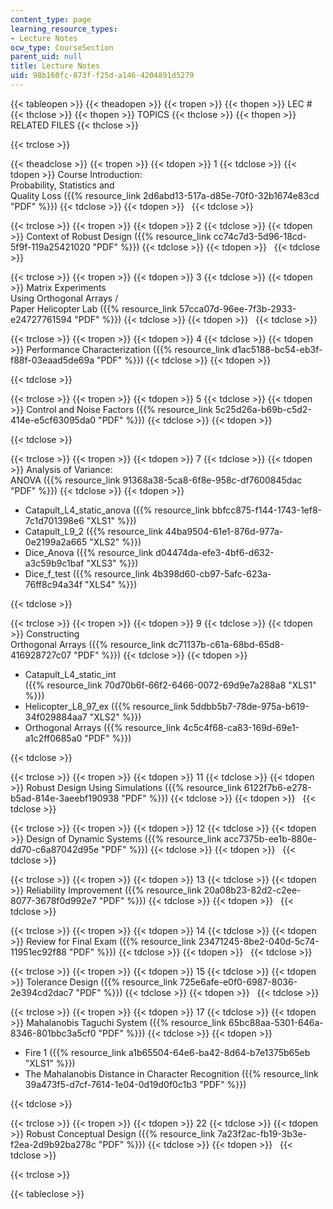 ```yaml
---
content_type: page
learning_resource_types:
- Lecture Notes
ocw_type: CourseSection
parent_uid: null
title: Lecture Notes
uid: 98b160fc-873f-f25d-a146-4204891d5279
---
```


{{< tableopen >}}
{{< theadopen >}}
{{< tropen >}}
{{< thopen >}}
LEC #
{{< thclose >}}
{{< thopen >}}
TOPICS
{{< thclose >}}
{{< thopen >}}
RELATED FILES
{{< thclose >}}

{{< trclose >}}

{{< theadclose >}}
{{< tropen >}}
{{< tdopen >}}
1
{{< tdclose >}}
{{< tdopen >}}
Course Introduction:  
Probability, Statistics and  
Quality Loss ({{% resource_link 2d6abd13-517a-d85e-70f0-32b1674e83cd "PDF" %}})
{{< tdclose >}}
{{< tdopen >}}
 
{{< tdclose >}}

{{< trclose >}}
{{< tropen >}}
{{< tdopen >}}
2
{{< tdclose >}}
{{< tdopen >}}
Context of Robust Design ({{% resource_link cc74c7d3-5d96-18cd-5f9f-119a25421020 "PDF" %}})
{{< tdclose >}}
{{< tdopen >}}
 
{{< tdclose >}}

{{< trclose >}}
{{< tropen >}}
{{< tdopen >}}
3
{{< tdclose >}}
{{< tdopen >}}
Matrix Experiments  
Using Orthogonal Arrays /  
Paper Helicopter Lab ({{% resource_link 57cca07d-96ee-7f3b-2933-e24727761594 "PDF" %}})
{{< tdclose >}}
{{< tdopen >}}
 
{{< tdclose >}}

{{< trclose >}}
{{< tropen >}}
{{< tdopen >}}
4
{{< tdclose >}}
{{< tdopen >}}
Performance Characterization ({{% resource_link d1ac5188-bc54-eb3f-f88f-03eaad5de69a "PDF" %}})
{{< tdclose >}}
{{< tdopen >}}



{{< tdclose >}}

{{< trclose >}}
{{< tropen >}}
{{< tdopen >}}
5
{{< tdclose >}}
{{< tdopen >}}
Control and Noise Factors ({{% resource_link 5c25d26a-b69b-c5d2-414e-e5cf63095da0 "PDF" %}})
{{< tdclose >}}
{{< tdopen >}}



{{< tdclose >}}

{{< trclose >}}
{{< tropen >}}
{{< tdopen >}}
7
{{< tdclose >}}
{{< tdopen >}}
Analysis of Variance:  
ANOVA ({{% resource_link 91368a38-5ca8-6f8e-958c-df7600845dac "PDF" %}})
{{< tdclose >}}
{{< tdopen >}}


*   Catapult\_L4\_static\_anova ({{% resource_link bbfcc875-f144-1743-1ef8-7c1d701398e6 "XLS1" %}})
*   Catapult\_L9\_2 ({{% resource_link 44ba9504-61e1-876d-977a-0e2199a2a665 "XLS2" %}})
*   Dice\_Anova ({{% resource_link d04474da-efe3-4bf6-d632-a3c59b9c1baf "XLS3" %}})
*   Dice\_f\_test ({{% resource_link 4b398d60-cb97-5afc-623a-76ff8c94a34f "XLS4" %}})


{{< tdclose >}}

{{< trclose >}}
{{< tropen >}}
{{< tdopen >}}
9
{{< tdclose >}}
{{< tdopen >}}
Constructing  
Orthogonal Arrays ({{% resource_link dc71137b-c61a-68bd-65d8-416928727c07 "PDF" %}})
{{< tdclose >}}
{{< tdopen >}}


*   Catapult\_L4\_static\_int  
    ({{% resource_link 70d70b6f-66f2-6466-0072-69d9e7a288a8 "XLS1" %}})
*   Helicopter\_L8\_97\_ex ({{% resource_link 5ddbb5b7-78de-975a-b619-34f029884aa7 "XLS2" %}})
*   Orthogonal Arrays ({{% resource_link 4c5c4f68-ca83-169d-69e1-a1c2ff0685a0 "PDF" %}})


{{< tdclose >}}

{{< trclose >}}
{{< tropen >}}
{{< tdopen >}}
11
{{< tdclose >}}
{{< tdopen >}}
Robust Design Using Simulations ({{% resource_link 6122f7b6-e278-b5ad-814e-3aeebf190938 "PDF" %}})
{{< tdclose >}}
{{< tdopen >}}
 
{{< tdclose >}}

{{< trclose >}}
{{< tropen >}}
{{< tdopen >}}
12
{{< tdclose >}}
{{< tdopen >}}
Design of Dynamic Systems ({{% resource_link acc7375b-ee1b-880e-dd70-c6a87042d95e "PDF" %}})
{{< tdclose >}}
{{< tdopen >}}
 
{{< tdclose >}}

{{< trclose >}}
{{< tropen >}}
{{< tdopen >}}
13
{{< tdclose >}}
{{< tdopen >}}
Reliability Improvement ({{% resource_link 20a08b23-82d2-c2ee-8077-3678f0d992e7 "PDF" %}})
{{< tdclose >}}
{{< tdopen >}}
 
{{< tdclose >}}

{{< trclose >}}
{{< tropen >}}
{{< tdopen >}}
14
{{< tdclose >}}
{{< tdopen >}}
Review for Final Exam ({{% resource_link 23471245-8be2-040d-5c74-11951ec92f88 "PDF" %}})
{{< tdclose >}}
{{< tdopen >}}
 
{{< tdclose >}}

{{< trclose >}}
{{< tropen >}}
{{< tdopen >}}
15
{{< tdclose >}}
{{< tdopen >}}
Tolerance Design ({{% resource_link 725e6afe-e0f0-6987-8036-2e394cd2dac7 "PDF" %}})
{{< tdclose >}}
{{< tdopen >}}
 
{{< tdclose >}}

{{< trclose >}}
{{< tropen >}}
{{< tdopen >}}
17
{{< tdclose >}}
{{< tdopen >}}
Mahalanobis Taguchi System ({{% resource_link 65bc88aa-5301-646a-8346-801bbc3a5cf0 "PDF" %}})
{{< tdclose >}}
{{< tdopen >}}


*   Fire 1 ({{% resource_link a1b65504-64e6-ba42-8d64-b7e1375b65eb "XLS1" %}})
*   The Mahalanobis Distance in Character Recognition ({{% resource_link 39a473f5-d7cf-7614-1e04-0d19d0f0c1b3 "PDF" %}})


{{< tdclose >}}

{{< trclose >}}
{{< tropen >}}
{{< tdopen >}}
22
{{< tdclose >}}
{{< tdopen >}}
Robust Conceptual Design ({{% resource_link 7a23f2ac-fb19-3b3e-f2ea-2d9b92ba278c "PDF" %}})
{{< tdclose >}}
{{< tdopen >}}
 
{{< tdclose >}}

{{< trclose >}}

{{< tableclose >}}